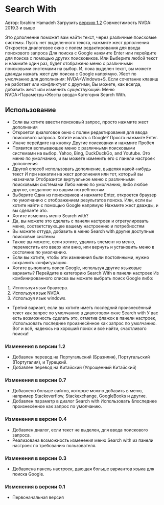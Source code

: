# Search With #

Автор: Ibrahim Hamadeh
Загрузить [версию 1.2][1]
Совместимость NVDA: 2019.3 и выше

Это дополнение поможет вам найти текст, через различные поисковые системы.
Пусть нет выделенного текста, нажмите жест дополнения
Откроется диалоговое окно с полем редактирования для ввода поискового запроса
Для поиска с Google нажмите Enter или перейдите для поиска с помощью других поисковиков.
Или
Выберите любой текст и нажмите один раз, будет отображено меню с различными поисковыми системами на выбор.
И, пока выделен текст, вы можете дважды нажать жест для поиска с Google напрямую.
Жест по умолчанию для дополнения: NVDA+Windows+S.
Если сочетание клавиш не работает или конфликтует с другими,
Вы можете, как всегда, добавить жест или изменить существующий:
Меню NVDA>Параметры>Жесты ввода>Категория Search With.

## Использование ##

*	Если вы хотите ввести поисковый запрос, просто нажмите жест дополнения
*	Откроется диалоговое окно с полем редактирования для ввода поискового запроса.
Хотите искать с Google? Просто нажмите Enter.
*	Иначе перейдите на кнопку Другие поисковики и нажмите Пробел
*	Появится всплывающее меню с различными поисковыми системами на выбор.
Yahoo, Bing, DuckDuckGo, and Youtube.
Это меню по умолчанию, и вы можете изменить его с панели настроек дополнения
*	Другой способ использовать дополнение, выделяя какой-нибудь текст
И при нажатии на жест дополнения или тот, который вы назначили
Отобразится виртуальное меню с различными поисковыми системами
Либо меню по умолчанию, либо любое другое, созданное по вашим потребностям
*	Выберите Один из поисковиков и нажмите Enter, откроется браузер по умолчанию с отображением результатов поиска.
Или, если вы хотите найти с помощью Google напрямую
Нажмите жест дважды, и вы сделаете это.
*	Хотите изменить меню Search with?
*	Да, вы можете это сделать с панели настроек и отрегулировать меню, соответствующее вашему настроению и потребностям
*	Вы можете оттуда, добавить в меню Search with другие доступные поисковые системы
*	Также вы можете, если хотите, удалить элемент из меню, переместить его вверх или вниз, или вернуть и установить меню в состояние по умолчанию.
*	Если вы хотите, чтобы эти изменения были постоянными, нужно сохранить конфигурацию.
*	Хотите выполнить поиск Google, используя другие языковые варианты?
Перейдите в категорию Search With в панели настроек
Из комбинированного списка вы можете выбрать поиск Google либо:
1.	Используя язык браузера.
2.	Используя язык NVDA.
3.	Используя язык windows.
*	Третий вариант, если вы хотите иметь последний произнесённый текст как запрос по умолчанию в диалоговом окне Search with
У вас есть возможность сделать это, отметив флажок в панели настроек, Использовать последнее произнесённое как запрос по умолчанию.
Вот и всё, надеюсь на хороший поиск и всё найти, счастливого поиска!

### Изменения в версии 1.2 ###

*	Добавлен перевод на Португальский (Бразилия), Португальский (Португалия), и Турецкий.
*	Добавлен перевод на Китайский (Упрощенный Китайский)

### Изменения в версии 0.7 ###

*	Добавлено больше сайтов, которые можно добавить в меню, например Stackoverflow, Stackexchange, GoogleBooks и другие.
*	Добавлен параметр в диалог Search with Использовать &последнее произнесённое как запрос по умолчанию.

### Изменения в версии 0.4 ###

*	Добавлен диалог, если текст не выделен, для ввода поискового запроса.
*	Реализована возможность изменения меню Search with из панели настроек по требованию пользователя.

### Изменения в версии 0.3 ###

*	Добавлена панель настроек, дающая больше вариантов языка для поиска Google.

### Изменения в версии 0.1 ###

*	Первоначальная версия

[1]: https://github.com/ibrahim-s/searchWith/releases/download/v1.2/searchWith-1.2.nvda-addon
